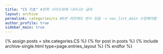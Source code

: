```yaml
---
title: "CS 기초" #왼쪽 사이드바에 나타나는 글씨
layout: archive
permalink: categories/cs #9번 라인에도 변수 있음 -> nav_list_main 수정해야함
author_profile: true
sidebar_main: true
---
```


{% assign posts = site.categories.CS %}
{% for post in posts %} {% include archive-single.html type=page.entries_layout %} {% endfor %}
